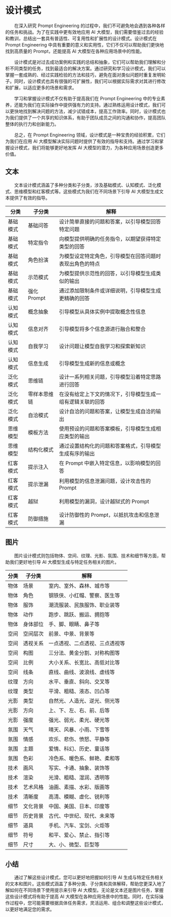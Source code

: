 # 设计模式

&emsp;&emsp;在深入研究 Prompt Engineering 的过程中，我们不可避免地会遇到各种各样的任务和挑战。为了在实践中更有效地应用 AI 大模型，我们需要借鉴过去的经验和教训，总结出一套具有普适性、可复用性和扩展性的设计模式。设计模式在 Prompt Engineering 中具有重要的意义和实用性，它们不仅可以帮助我们更快地找到高质量的 Prompt，还能提高 AI 大模型在各种应用场景中的性能。

&emsp;&emsp;设计模式是对过去成功案例和实践的总结和抽象，它们可以帮助我们理解和分析不同类型的任务，找到最适合的解决方案。通过研究和学习设计模式，我们可以掌握一套成熟的、经过实践检验的方法和技巧，避免在面对类似问题时重复发明轮子。同时，设计模式也具有很强的可扩展性，我们可以根据实际需求对其进行修改和扩展，以适应更多的场景和需求。

&emsp;&emsp;学习和掌握设计模式不仅有助于提高我们在 Prompt Engineering 中的专业素养，还能为我们在实际操作中提供强有力的支持。通过熟练运用设计模式，我们可以更快地找到解决问题的方法，减少试错成本，提高工作效率。同时，设计模式也为我们提供了一个共享的知识体系，有助于团队成员之间的沟通和协作，提高团队整体的执行力和创新能力。

&emsp;&emsp;总之，在 Prompt Engineering 领域，设计模式是一种宝贵的经验积累，它们为我们在应用 AI 大模型解决实际问题时提供了有效的指导和支持。通过学习和掌握设计模式，我们将能够更好地发挥 AI 大模型的潜力，为各种应用场景创造更多价值。

## 文本

&emsp;&emsp;文本设计模式涵盖了多种分类和子分类，涉及基础模式、认知模式、泛化模式、思维模型和红客模式等。这些模式为我们在不同场景下引导 AI 大模型生成文本提供了有效的指导。

| 分类     | 子分类       | 解释                                                       |
| -------- | ------------ | ---------------------------------------------------------- |
| 基础模式 | 基础问答     | 设计简单直接的问题和答案，以引导模型回答特定问题           |
| 基础模式 | 特定指令     | 向模型提供明确的任务指令，以期望获得特定类型的回答         |
| 基础模式 | 角色扮演     | 为模型设定特定角色，引导模型在回答问题时表现出角色的特点   |
| 基础模式 | 示范模式     | 为模型提供示范性的回答，以引导模型生成类似的输出           |
| 基础模式 | 强化 Prompt  | 通过添加限制条件或详细说明，引导模型生成更精确的回答       |
| 认知模式 | 概念抽象     | 引导模型从具体实例中提取概念性信息                         |
| 认知模式 | 信息对齐     | 引导模型将多个信息源进行融合和整合                         |
| 认知模式 | 自我学习     | 设计问题让模型自我学习和探索新知识                         |
| 认知模式 | 信息生成     | 引导模型生成新的信息或概念                                 |
| 泛化模式 | 思维链       | 设计一系列相关问题，引导模型沿着特定思路进行回答           |
| 泛化模式 | 零样本思维链 | 在没有给定上下文的情况下，引导模型生成一组有逻辑关联的回答 |
| 泛化模式 | 自洽模式     | 设计自洽的问题和答案，让模型生成自洽的输出                 |
| 思维模型 | 模板方法     | 使用预设的问题和答案模板，引导模型生成相应类型的输出       |
| 思维模型 | 结构化模式   | 通过设置结构化的问题和答案格式，引导模型生成有序的输出     |
| 红客模式 | 提示注入     | 在 Prompt 中嵌入特定信息，以影响模型的回答                 |
| 红客模式 | 提示泄漏     | 利用模型的信息泄漏问题，设计攻击性的 Prompt                |
| 红客模式 | 越狱         | 利用模型的漏洞，设计越狱式的 Prompt                        |
| 红客模式 | 防御措施     | 设计防御性的 Prompt，以抵抗攻击和信息泄漏                  |

## 图片

&emsp;&emsp;图片设计模式则包括物体、空间、纹理、光影、氛围、技术和细节等方面，帮助我们更好地引导 AI 大模型生成与特定任务相关的图片。

| 分类 | 子分类   | 解释                           |
| ---- | -------- | ------------------------------ |
| 物体 | 场景     | 室内、室外、森林、城市等       |
| 物体 | 角色     | 钢铁侠、小红帽、警察、医生等   |
| 物体 | 服饰     | 潮流服装、民族服饰、职业装等   |
| 物体 | 动作     | 跑步、跳跃、搬运、拥抱等       |
| 物体 | 身体部位 | 手、脚、眼睛、鼻子等           |
| 空间 | 空间层次 | 前景、中景、背景等             |
| 空间 | 透视关系 | 一点透视、二点透视、三点透视等 |
| 空间 | 构图     | 三分法、黄金分割、对称构图等   |
| 空间 | 比例     | 大小关系、长宽比、高低对比等   |
| 空间 | 线条     | 直线、曲线、波浪线、虚线等     |
| 纹理 | 方向     | 水平、垂直、斜向、交叉等       |
| 纹理 | 类型     | 平滑、粗糙、液态、凹凸等       |
| 光影 | 类型     | 自然光、人造光、逆光、侧光等   |
| 光影 | 方向     | 上、下、左、右、前、后等       |
| 光影 | 强度     | 强光、弱光、柔光、硬光等       |
| 氛围 | 天气     | 晴天、风暴、小雨、下雪等       |
| 氛围 | 情感     | 欢乐、悲伤、愤怒、平静等       |
| 氛围 | 主题     | 爱情、科幻、历史、童话等       |
| 氛围 | 色彩     | 冷色系、暖色系、鲜艳、柔和等   |
| 技术 | 画风     | 写实、卡通、抽象、装饰等       |
| 技术 | 渲染     | 光滑、粗糙、湿润、透明等       |
| 技术 | 艺术风格 | 油画、素描、水彩、版画等       |
| 技术 | 清晰度   | 高清、模糊、虚化、锐利等       |
| 细节 | 文化背景 | 中国、美国、日本、印度等       |
| 细节 | 历史背景 | 古代、中世纪、现代、未来等     |
| 细节 | 道具     | 手机、汽车、宝剑、火炬等       |
| 细节 | 符号     | 和平、爱心、禁止、指引等       |
| 细节 | 尺寸     | 大、小、微型、巨型等           |

## 小结

&emsp;&emsp;通过了解这些设计模式，您可以更好地把握如何引导 AI 生成与特定任务相关的文本和图片。这些模式涵盖了多种分类、子分类和具体解释，帮助您更深入地了解如何在不同场景下使用提示来引导 AI 大模型。无论是文本还是图片任务，掌握这些设计模式将有助于提高 AI 大模型在各种应用场景中的性能。同时，在实际操作过程中，您可能需要根据具体任务需求，灵活运用、组合和调整这些设计模式，以更好地满足您的需求。
